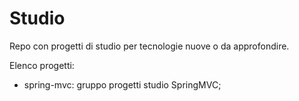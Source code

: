 # Studio
Repo con progetti di studio per tecnologie nuove o da approfondire.

Elenco progetti:
- spring-mvc: gruppo progetti studio SpringMVC;
